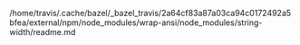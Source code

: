 /home/travis/.cache/bazel/_bazel_travis/2a64cf83a87a03ca94c0172492a5bfea/external/npm/node_modules/wrap-ansi/node_modules/string-width/readme.md